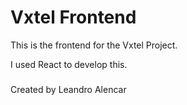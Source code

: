# Vxtel Frontend

This is the frontend for the Vxtel Project.

I used React to develop this.

###
Created by Leandro Alencar
